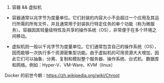 1. 容器 && 虚拟机
- 容器通常以兆字节为度量单位。它们封装的内容大小不会超过一个应用及其运行所需的所有文件，并且通常用于封装执行特定任务的单个功能（称为微服务）。容器因其轻量级特性及共享的操作系统（OS），非常便于在多个环境之间移动。

- 虚拟机则一般以千兆字节为度量单位。它们通常包含自己的操作系统（OS），因而能够一次执行多个资源密集型功能。由于虚拟机的可用资源大大增加，因此它们可以抽象、分离、复制和模拟整个服务器、操作系统、台式机、数据库和网络。例如：Hyper-V、VM-Ware、KVM（linux）

Docker 的前世今朝：https://zh.wikipedia.org/wiki/Chroot